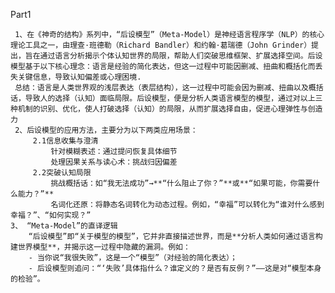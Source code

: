 Part1

     1、在《神奇的结构》系列中，“后设模型”（Meta-Model）是神经语言程序学（NLP）的核心理论工具之一，由理查·班德勒（Richard Bandler）和约翰·葛瑞德（John Grinder）提出，旨在通过语言分析揭示个体认知世界的局限，帮助人们突破思维框架、扩展选择空间。后设模型基于以下核心理念：语言是经验的简化表达，但这一过程中可能因删减、扭曲和概括化而丢失关键信息，导致认知偏差或心理困境.
     总结：语言是人类世界观的浅层表达（表层结构），这一过程中可能会因为删减、扭曲以及概括话，导致人的选择（认知）面临局限。后设模型，便是分析人类语言模型的模型，通过对以上三种机制的识别、优化，使人打破选择（认知）的局限，从而扩展选择自由，促进心理弹性与创造力
     2、后设模型的应用方法，主要分为以下两类应用场景：
	     2.1信息收集与澄清
		     针对模糊表述：通过提问恢复具体细节
		     处理因果关系与读心术：挑战归因偏差
	     2.2突破认知局限
		     挑战概括话：如“我无法成功”→**“什么阻止了你？”**或**“如果可能，你需要什么能力？”**
		     名词化还原：将静态名词转化为动态过程。例如，“幸福”可以转化为“谁对什么感到幸福？”、“如何实现？”
	3、 “Meta-Model”的直译逻辑  
	    “后设模型”即“关于模型的模型”，它并非直接描述世界，而是**分析人类如何通过语言构建世界模型**，并揭示这一过程中隐藏的漏洞。例如：
	    - 当你说“我很失败”，这是一个“模型”（对经验的简化表达）；
	    - 后设模型则追问：“‘失败’具体指什么？谁定义的？是否有反例？”——这是对“模型本身的检验”。